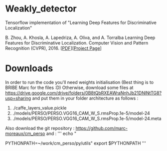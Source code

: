 # Weakly_detector
Tensorflow implementation of "Learning Deep Features for Discriminative Localization"

B. Zhou, A. Khosla, A. Lapedriza, A. Oliva, and A. Torralba
Learning Deep Features for Discriminative Localization.
Computer Vision and Pattern Recognition (CVPR), 2016.
[[PDF](http://arxiv.org/pdf/1512.04150.pdf)][[Project Page](http://cnnlocalization.csail.mit.edu/)]

# Downloads
In order to run the code you'll need weights initialisation (Best thing is to BRIBE Marc for the files :D)
Otherwise, download some files at https://drive.google.com/drive/folders/0B8tQbRXEAWraNnhJb21DNlNtTG8?usp=sharing and put them in your folder architecture as follows :
1. ./caffe_layers_value.pickle
2. ./models/PERSO/PERSO.VGG16_CAM_W_S.rmsProp.1e-5/model-24
3. ./models/PERSO/PERSO.VGG16_CAM_W_S.rmsProp.1e-5/model-24.meta

Also download the git repository :
https://github.com/marc-moreaux/cm_perso
and :
'''
echo "

PYTHONPATH=~/work/cm_perso/py/utils"
export $PYTHONPATH
'''